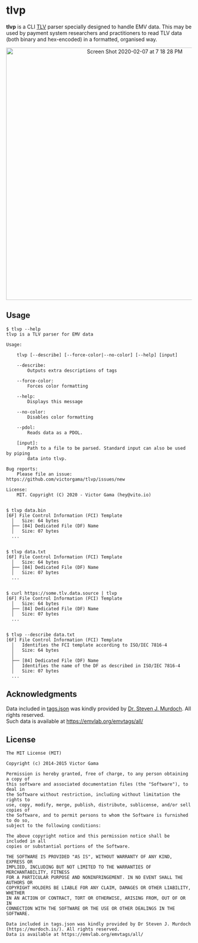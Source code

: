 # tlvp

**tlvp** is a CLI [TLV](https://en.wikipedia.org/wiki/Type-length-value) parser specially designed to handle EMV data. This may
be used by payment system researchers and practitioners to read TLV data (both
binary and hex-encoded) in a formatted, organised way.

<p align="center"><img width="682" alt="Screen Shot 2020-02-07 at 7 18 28 PM" src="https://user-images.githubusercontent.com/77198/74070063-afd8a680-49de-11ea-8487-bde93a9f47b3.png"></p>

## Usage

```
$ tlvp --help
tlvp is a TLV parser for EMV data

Usage:

	tlvp [--describe] [--force-color|--no-color] [--help] [input]

	--describe:
		Outputs extra descriptions of tags

	--force-color:
		Forces color formatting

	--help:
		Displays this message

	--no-color:
		Disables color formatting

	--pdol:
		Reads data as a PDOL.

	[input]:
		Path to a file to be parsed. Standard input can also be used by piping
		data into tlvp.

Bug reports:
	Please file an issue: https://github.com/victorgama/tlvp/issues/new

License:
	MIT. Copyright (C) 2020 - Victor Gama (hey@vito.io)


$ tlvp data.bin
[6F] File Control Information (FCI) Template
  │   Size: 64 bytes
  ├── [84] Dedicated File (DF) Name
  │   Size: 07 bytes
  ...


$ tlvp data.txt
[6F] File Control Information (FCI) Template
  │   Size: 64 bytes
  ├── [84] Dedicated File (DF) Name
  │   Size: 07 bytes
  ...


$ curl https://some.tlv.data.source | tlvp
[6F] File Control Information (FCI) Template
  │   Size: 64 bytes
  ├── [84] Dedicated File (DF) Name
  │   Size: 07 bytes
  ...


$ tlvp --describe data.txt
[6F] File Control Information (FCI) Template
  │   Identifies the FCI template according to ISO/IEC 7816-4
  │   Size: 64 bytes
  │
  ├── [84] Dedicated File (DF) Name
  │   Identifies the name of the DF as described in ISO/IEC 7816-4
  │   Size: 07 bytes
  ...
```

## Acknowledgments
Data included in [tags.json](tags.json) was kindly provided by 
[Dr. Steven J. Murdoch](https://murdoch.is/). All rights reserved. <br />
Such data is available at https://emvlab.org/emvtags/all/

## License

```
The MIT License (MIT)

Copyright (c) 2014-2015 Victor Gama

Permission is hereby granted, free of charge, to any person obtaining a copy of
this software and associated documentation files (the "Software"), to deal in
the Software without restriction, including without limitation the rights to
use, copy, modify, merge, publish, distribute, sublicense, and/or sell copies of
the Software, and to permit persons to whom the Software is furnished to do so,
subject to the following conditions:

The above copyright notice and this permission notice shall be included in all
copies or substantial portions of the Software.

THE SOFTWARE IS PROVIDED "AS IS", WITHOUT WARRANTY OF ANY KIND, EXPRESS OR
IMPLIED, INCLUDING BUT NOT LIMITED TO THE WARRANTIES OF MERCHANTABILITY, FITNESS
FOR A PARTICULAR PURPOSE AND NONINFRINGEMENT. IN NO EVENT SHALL THE AUTHORS OR
COPYRIGHT HOLDERS BE LIABLE FOR ANY CLAIM, DAMAGES OR OTHER LIABILITY, WHETHER
IN AN ACTION OF CONTRACT, TORT OR OTHERWISE, ARISING FROM, OUT OF OR IN
CONNECTION WITH THE SOFTWARE OR THE USE OR OTHER DEALINGS IN THE SOFTWARE.

Data included in tags.json was kindly provided by Dr Steven J. Murdoch
(https://murdoch.is/). All rights reserved.
Data is available at https://emvlab.org/emvtags/all/
```
